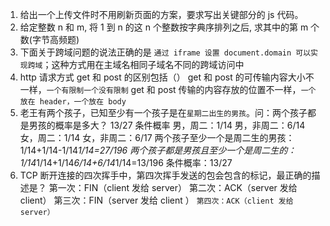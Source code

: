 1. 给出一个上传文件时不用刷新页面的方案，要求写出关键部分的 js 代码。
2. 给定整数 n 和 m, 将 1 到 n 的这 n 个整数按字典序排列之后, 求其中的第 m 个数(字节高频题)
3. 下面关于跨域问题的说法正确的是
   `通过 iframe 设置 document.domain 可以实现跨域`；这种方式用在主域名相同子域名不同的跨域访问中
4. http 请求方式 get 和 post 的区别包括（）
   get 和 post 的可传输内容大小不一样，`一个有限制一个没有限制`
   get 和 post 传输的内容存放的位置不一样，`一个放在 header，一个放在 body`
5. 老王有两个孩子，已知至少有一个孩子是在`星期二出生的男孩`。问：两个孩子都是男孩的概率是多大？
   13/27
   条件概率
   男，周二：1/14
   男，非周二：6/14
   女，周二：1/14
   女，非周二：6/17
   两个孩子至少一个是周二生的男孩：1/14+1/14-1/14*1/14=27/196
   两个孩子都是男孩且至少一个是周二生的：1/14*1/14+1/14*6/14+6/14*1/14=13/196
   条件概率：13/27
6. TCP 断开连接的四次挥手中，第四次挥手发送的包会包含的标记，最正确的描述是？
   第一次：FIN（client 发给 server）
   第二次：ACK（server 发给 client）
   第三次：FIN（server 发给 client ）
   `第四次：ACK（client 发给 server）`
